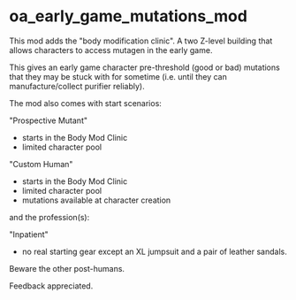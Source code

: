 # oa_early_game_mutations_mod

This mod adds the "body modification clinic". A two Z-level building that allows characters to access mutagen in the
early game.

This gives an early game character pre-threshold (good or bad) mutations that they may be stuck with for sometime (i.e.
until they can manufacture/collect purifier reliably).

The mod also comes with start scenarios:

"Prospective Mutant"

- starts in the Body Mod Clinic
- limited character pool

"Custom Human"

- starts in the Body Mod Clinic
- limited character pool
- mutations available at character creation

and the profession(s):

"Inpatient"

- no real starting gear except an XL jumpsuit and a pair of leather sandals.

Beware the other post-humans.

Feedback appreciated.
